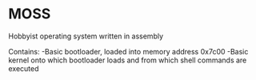 # MOSS
Hobbyist operating system written in assembly

Contains:
-Basic bootloader, loaded into memory address 0x7c00
-Basic kernel onto which bootloader loads and from which shell commands are executed
